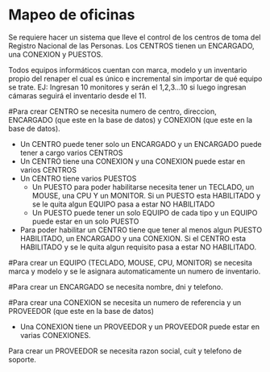 # Mapeo de oficinas

Se requiere hacer un sistema que lleve el control de los centros de toma del Registro Nacional de las Personas. Los CENTROS tienen un ENCARGADO, una CONEXION y PUESTOS.

Todos equipos informáticos cuentan con marca, modelo y un inventario propio del renaper el cual es único e incremental sin importar de qué equipo se trate. EJ: Ingresan 10 monitores y serán el 1,2,3…10 si luego ingresan cámaras seguirá el inventario desde el 11.

#Para crear CENTRO se necesita numero de centro, direccion, ENCARGADO (que este en la base de datos) y CONEXION (que este en la base de datos).
* Un CENTRO puede tener solo un ENCARGADO y un ENCARGADO puede tener a cargo varios CENTROS
* Un CENTRO tiene una CONEXION y una CONEXION puede estar en varios CENTROS
* Un CENTRO tiene varios PUESTOS
    * Un PUESTO para poder habilitarse necesita tener un TECLADO, un MOUSE, una CPU Y un MONITOR. Si un PUESTO esta HABILITADO y se le quita algun EQUIPO pasa a estar NO HABILITADO
    * Un PUESTO puede tener un solo EQUIPO de cada tipo y un EQUIPO puede estar en un solo PUESTO
* Para poder habilitar un CENTRO tiene que tener al menos algun PUESTO HABILITADO, un ENCARGADO y una CONEXION. Si el CENTRO esta HABILITADO y se le quita algun requisito pasa a estar NO HABILITADO.


#Para crear un EQUIPO (TECLADO, MOUSE, CPU, MONITOR) se necesita marca y modelo y se le asignara automaticamente un numero de inventario.

#Para crear un ENCARGADO se necesita nombre, dni y telefono.

#Para crear una CONEXION se necesita un numero de referencia y un PROVEEDOR (que este en la base de datos)

*  Una CONEXION tiene un PROVEEDOR y un PROVEEDOR puede estar en varias CONEXIONES.

Para crear un PROVEEDOR se necesita razon social, cuit y telefono de soporte.




